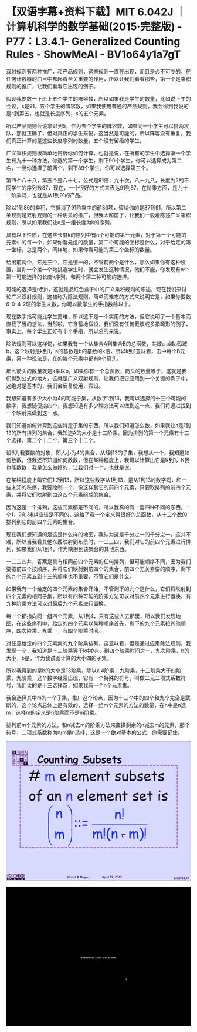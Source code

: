 # 【双语字幕+资料下载】MIT 6.042J ｜ 计算机科学的数学基础(2015·完整版) - P77：L3.4.1- Generalized Counting Rules - ShowMeAI - BV1o64y1a7gT

双射规则有两种推广，和产品规则，这些规则一直在出现，而且是必不可少的，在任何计数器的曲目中都起着至关重要的作用，所以让我们看看那些，第一个是乘积规则的推广，让我们看看它出现的例子。

假设我要数一下班上五个学生的阵容数，所以如果我是学生的数量，比如说下午的会议，s是91，五个学生的阵容数，如果我使用普通的产品规则，我会得到我说的是s到第五，也就是长度序列，s的五个元素。

所以产品规则会说拿91到5，作为五个学生的阵容数，如果同一个学生可以排两次队，那就正确了，但对真正的学生来说，这当然是可能的，所以阵容没有重复，我们真正计算的是这些长度序列的数量，五个没有留级的学生。

广义乘积规则很简单地告诉你如何计算，也就是说，在所有的学生中选择第一个学生有九十一种方法，你选的第一个学生，剩下90个学生，你可以选择成为第二名，一旦你选择了前两个，剩下89个学生，你可以选择第三个。

第四个八十八，第五个是八十七，公式是91倍，九十次，八十九八，长度为5的不同学生的序列数87，现在，一个很好的方式来表达91到87，在阶乘方面，是九十一阶乘吗，也就是从1到91的产品。

除以1到86的乘积，它抵消了91阶乘中的前86项，留给你的是87到91，所以第二条规则是双射规则的一种明显的推广，但我太超前了，让我们一般地陈述广义乘积规则，所以如果我们让q是一组长度为k的序列。

具有以下性质，在这些长度k的序列中有n个可能的第一元素，对于第一个可能的元素中的每一个，如果你看元组的数量，第二个可能的坐标是什么，对于给定的第一坐标，总是两个，同样地，如果你看可能的第三个坐标的数量。

给出前两个，它是三个，它是统一的，不管前两个是什么，那么如果你有这种设置，当你一个接一个地挑选学生时，就会发生这种情况，他们不能，你发现有n个第一可能选择的长度k序列，和两个第二种可能的选择。

可能的选择是n到n，这就是品红色盒子中的广义乘积规则的陈述，现在我们来讨论广义双射规则，这被称为除法规则，简单而难忘的方式来说明它是，如果你要数6-0-4-2班的学生人数，你可以数学生的手指数除以十。

现在数手指可能比学生更难，所以这不是一个实用的方法，但它说明了一个基本而直截了当的想法，当然啦，它含蓄地假设，我们没有任何截肢或多指畸形的例子，事实上，每个学生正好有十个手指，所以总的来说。

除法规则可以这样说，如果我有一个从集合A到集合B的总函数，共域a a域a码域b，这个映射是k到1，a的基数是b的基数的k倍，所以k到1意味着，击中每个B元素，另一种说法是，在的每个元素中都有k个箭头。

那么箭头的数量就是k乘以b，如果你有一个总函数，箭头的数量等于，这就是我们得到公式的地方，这就是广义双射规则，让我们把它应用到一个关键的例子中，这绝对是基本的，我们会反复使用，假设。

我想知道有多少大小为4的可能子集，从数字1到13，我可以选择的十三个可能的数字，我想随便挑四个，我想知道有多少种方法可以做到这一点，我们将通过找到一个映射来做到这一点。

我们知道如何计算到这些特定子集的东西，所以我们知道怎么数，如果我让a是1到13的所有排列的集合，我知道A的大小是十三阶乘，因为排列的第一个元素有十三个选择，第二个十二个，第三个十二个。

设B为我要数的对象，即大小为4的集合，从1到13的子集，我想从一个，我知道如何数数，但我还不知道如何数数，但在某种程度上，我可以计算出它是K到1，K我也能数数，我是怎么做好的，让我们对一个，也就是说。

在某种程度上叫它们1 2到13，所以这些数字从1到13，是从1到13的数字吗，和一些未知的秩序，我要绘制一个，像这样到它的前四个元素，只要取排列的前四个元素，并将它们映射到由这四个元素组成的集合。

因为这是一个排列，这些元素都是不同的，所以我真的有一套四种不同的东西，一个1，2和3和4应该是不同的，这给了我一个定义得很好的总函数，从十三个数的排列到它的前四个元素的集合。

现在我们想知道的是这是什么样的地图，我认为这是千分之一的千分之一，这并不难，所以当我看其他东西映射到布景时，一二三四，我们对它的前四个元素进行排列，如果我们从1到4，作为映射到该集合的其他东西。

一二三四井，答案是具有相同前四个元素的任何排列，但可能顺序不同，因为我们要把前四个按顺序，并将它们映射到前四个的集合，前四个无关紧要的顺序，剩下的九个元素五到十三的顺序也不重要，不管它们是什么。

如果我有一个给定的四个元素的集合开始，不管剩下的九个是什么，它们将映射到四个元素的相同子集，所以有四种可能的阶乘方法可以对前四个元素进行置换，有九种阶乘方法可以对最后九个元素进行置换。

每一个都指向同一组四个元素，从1到4，只有这些人去那里，所以我们发现地图，在这些序列中，给定的四个元素以某种顺序首先，剩下的九个元素按其他顺序，四次阶乘，九乘一，有四个阶乘时间。

对任意给定的四个元素集的九个阶乘排列，这意味着，但是通过应用除法规则，我发现一个，我知道是十三阶乘等于k中的k，到四个阶乘时间之一，九次阶乘，b的大小，b是，作为我试图计算的大小四的子集。

所以我得到的是b的大小是13阶乘，除以k 4阶乘，九阶乘，十三阶乘大于四阶乘，九阶乘，这个数字经常出现，它有一个特殊的符号，叫做二元二项式系数符号，我们读的是十三选择四，如果我有一个n个元素集。

我会选择其中m的一个子集，推广这个论点，因为十三个中的四个和九个完全是武断的，这个论点总体上是有效的，选择一组m个元素的方法的数量，在n中是n选m，选择m的定义是n阶乘而不是m阶乘。

排列前m个元素的方法，和n减去m的阶乘方法来置换剩余的n减去m的元素，那个符号，二项式系数称为n/m是n选择，这是一个绝对基本的公式，你需要记住。



![](img/a7dbcbde5f6a43842483d3800d89c12e_1.png)

![](img/a7dbcbde5f6a43842483d3800d89c12e_2.png)